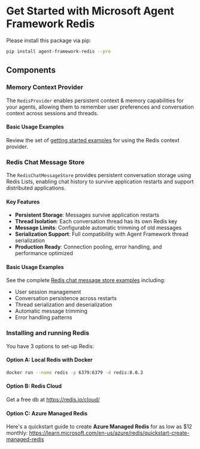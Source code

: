 # Get Started with Microsoft Agent Framework Redis

Please install this package via pip:

```bash
pip install agent-framework-redis --pre
```

## Components

### Memory Context Provider

The `RedisProvider` enables persistent context & memory capabilities for your agents, allowing them to remember user preferences and conversation context across sessions and threads.

#### Basic Usage Examples

Review the set of [getting started examples](../../samples/getting_started/context_providers/redis/README.md) for using the Redis context provider.

### Redis Chat Message Store

The `RedisChatMessageStore` provides persistent conversation storage using Redis Lists, enabling chat history to survive application restarts and support distributed applications.

#### Key Features

- **Persistent Storage**: Messages survive application restarts
- **Thread Isolation**: Each conversation thread has its own Redis key
- **Message Limits**: Configurable automatic trimming of old messages
- **Serialization Support**: Full compatibility with Agent Framework thread serialization
- **Production Ready**: Connection pooling, error handling, and performance optimized

#### Basic Usage Examples

See the complete [Redis chat message store examples](../../samples/getting_started/threads/redis_chat_message_store_thread.py) including:
- User session management
- Conversation persistence across restarts  
- Thread serialization and deserialization
- Automatic message trimming
- Error handling patterns

### Installing and running Redis

You have 3 options to set-up Redis:

#### Option A: Local Redis with Docker
```bash
docker run --name redis -p 6379:6379 -d redis:8.0.3
```

#### Option B: Redis Cloud
Get a free db at https://redis.io/cloud/

#### Option C: Azure Managed Redis
Here's a quickstart guide to create **Azure Managed Redis** for as low as $12 monthly: https://learn.microsoft.com/en-us/azure/redis/quickstart-create-managed-redis
